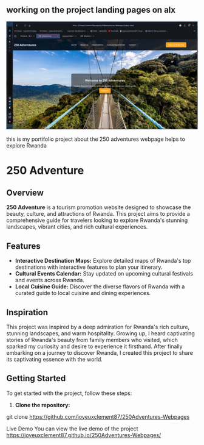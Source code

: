 working on the project landing pages on alx
--------------------------------------------
![Cover Image](./img/Shot-2024-09-12-135659.png)




this is my portifolio project about the 250 adventures webpage helps to explore Rwanda

# 250 Adventure

## Overview

**250 Adventure** is a tourism promotion website designed to showcase the beauty, culture, and attractions of Rwanda. This project aims to provide a comprehensive guide for travelers looking to explore Rwanda's stunning landscapes, vibrant cities, and rich cultural experiences.

## Features

- **Interactive Destination Maps:** Explore detailed maps of Rwanda's top destinations with interactive features to plan your itinerary.
- **Cultural Events Calendar:** Stay updated on upcoming cultural festivals and events across Rwanda.
- **Local Cuisine Guide:** Discover the diverse flavors of Rwanda with a curated guide to local cuisine and dining experiences.

## Inspiration

This project was inspired by a deep admiration for Rwanda's rich culture, stunning landscapes, and warm hospitality. Growing up, I heard captivating stories of Rwanda's beauty from family members who visited, which sparked my curiosity and desire to experience it firsthand. After finally embarking on a journey to discover Rwanda, I created this project to share its captivating essence with the world.

## Getting Started

To get started with the project, follow these steps:

1. **Clone the repository:**

  git clone https://github.com/joyeuxclement87/250Adventures-Webpages

  Live Demo
You can view the live demo of the project
https://joyeuxclement87.github.io/250Adventures-Webpages/
